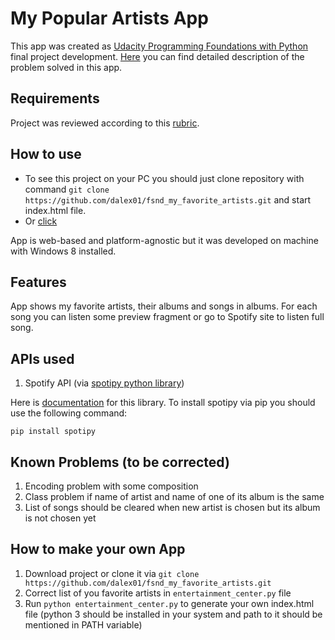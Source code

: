 # My Popular Artists App

This app was created as [Udacity Programming Foundations with Python]() final project development.
[Here](https://github.com/dalex01/fsnd_my_favorite_artists/blob/master/problem.md) you can find detailed description of the problem solved in this app.

## Requirements

Project was reviewed according to this [rubric](https://docs.google.com/document/d/1xgMJ71VyFGxjEhz-_KHswSnoCx9Vge7VykDH05bsny0/pub?embedded=true).

## How to use

* To see this project on your PC you should just clone repository with command `git clone https://github.com/dalex01/fsnd_my_favorite_artists.git` and start index.html file.
* Or [click](https://dalex01.github.io/fsnd_my_favorite_artists)

App is web-based and platform-agnostic but it was developed on machine with Windows 8 installed.

## Features

App shows my favorite artists, their albums and songs in albums. For each song you can listen some preview fragment or go to Spotify site to listen full song.

## APIs used

1. Spotify API (via [spotipy python library](https://github.com/plamere/spotipy))

Here is [documentation](http://spotipy.readthedocs.org/en/latest/) for this library. To install spotipy via pip you should use the following command:
```
pip install spotipy
```

## Known Problems (to be corrected)

1. Encoding problem with some composition
2. Class problem if name of artist and name of one of its album is the same
3. List of songs should be cleared when new artist is chosen but its album is not chosen yet

## How to make your own App

1. Download project or clone it via `git clone https://github.com/dalex01/fsnd_my_favorite_artists.git`
2. Correct list of you favorite artists in `entertainment_center.py` file
3. Run `python entertainment_center.py` to generate your own index.html file (python 3 should be installed in your system and path to it should be mentioned in PATH variable)